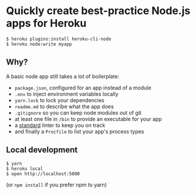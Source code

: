 # Quickly create best-practice Node.js apps for Heroku

```
$ heroku plugins:install heroku-cli-node
$ heroku node:write myapp
```

## Why?

A basic node app still takes a lot of boilerplate:

- `package.json`, configured for an app instead of a module
- `.env` to inject environment variables locally
- `yarn.lock` to lock your dependencies
- `readme.md` to describe what the app does
- `.gitignore` so you can keep node modules out of git
- at least one file in `/bin` to provide an executable for your app
- a [standard](http://standardjs.com/) linter to keep you on track
- and finally a `Procfile` to list your app's process types

## Local development

```
$ yarn
$ heroku local
$ open http://localhost:5000
```

(or `npm install` if you prefer npm to yarn)
